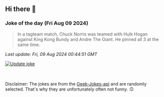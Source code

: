 ## Hi there 👋

### Joke of the day (Fri Aug 09 2024)
<!-- joke -->
>In a tagteam match, Chuck Norris was teamed with Hulk Hogan against King Kong Bundy and Andre The Giant. He pinned all 3 at the same time.
<!-- /joke -->

*Last update: Fri, 09 Aug 2024 00:44:51 GMT*

[![Update joke](https://github.com/nclskfm/nclskfm/actions/workflows/joke.yml/badge.svg)](https://github.com/nclskfm/nclskfm/actions/workflows/joke.yml)

<br><br>
Disclaimer: The jokes are from the [Geek-Jokes-api](https://github.com/sameerkumar18/geek-joke-api) and are randomly selected. That's why they are unfortunately often not funny. :D
